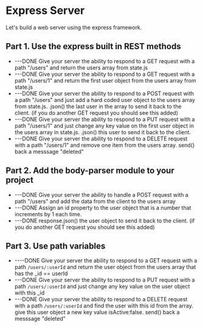 # Express Server
Let's build a web server using the express framework.


## Part 1. Use the express built in REST methods
* ---DONE Give your server the ability to respond to a GET request with a path "/users" and return the users array from state.js
* ---DONE Give your server the ability to respond to a GET request with a path "/users/1" and return the first user object from the users array from state.js
* ---DONE Give your server the ability to respond to a POST request with a path "/users" and just add a hard coded user object to the users array from state.js. .json() the last user in the array to send it back to the client. (if you do another GET request you should see this added)
* ---DONE Give your server the ability to respond to a PUT request with a path "/users/1" and just change any key value on the first user object in the users array in state.js. .json() this user to send it back to the client.
* ---DONE Give your server the ability to respond to a DELETE request with a path "/users/1" and remove one item from the users array. send() back a messsage "deleted"


## Part 2. Add the body-parser module to your project
* ---DONE Give your server the ability to handle a POST request with a path "/users" and add the data from the client to the users array
* ---DONE Assign an id property to the user object that is a number that increments by 1 each time.
* ---DONE response.json() the user object to send it back to the client. (if you do another GET request you should see this added)

## Part 3. Use path variables
* ----DONE Give your server the ability to respond to a GET request with a path `/users/:userId` and return the user object from the users array that has the _id == userId
* ---DONE Give your server the ability to respond to a PUT request with a path `/users/:userId` and just change any key value on the user object with this _id 
* ---DONE Give your server the ability to respond to a DELETE request with a path `/users/:userId` and find the user with this id from the array. give this user object a new key value isActive:false.  send() back a messsage "deleted"

